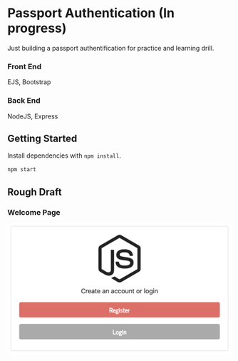 # Passport Authentication (In progress)

Just building a passport authentification for practice and learning drill.

### Front End
EJS, Bootstrap

### Back End
NodeJS, Express

## Getting Started

Install dependencies with `npm install`.
```sh
npm start
```

## Rough Draft

### Welcome Page
!["screenshot of welcome page"](https://github.com/oddporson/passport-authentication/blob/master/docs/welcome.png)
